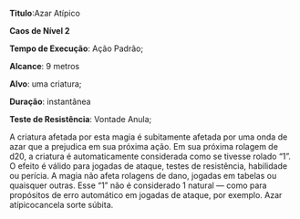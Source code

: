**Titulo**:Azar Atípico

**Caos de Nível 2**

**Tempo de Execução**: Ação Padrão;

**Alcance**: 9 metros

**Alvo**: uma criatura;

**Duração**: instantânea

**Teste de Resistência**: Vontade Anula;

A criatura afetada por esta magia é subitamente afetada 
por uma onda de azar que a prejudica em sua próxima ação. 
Em sua próxima rolagem de d20, a criatura é automaticamente 
considerada como se tivesse rolado “1”. O efeito é válido para 
jogadas de ataque, testes de resistência, habilidade ou perícia. A 
magia não afeta rolagens de dano, jogadas em tabelas ou quaisquer outras. Esse “1” não é considerado 1 natural — como 
para propósitos de erro automático em jogadas de ataque, por 
exemplo. Azar atípicocancela sorte súbita.
